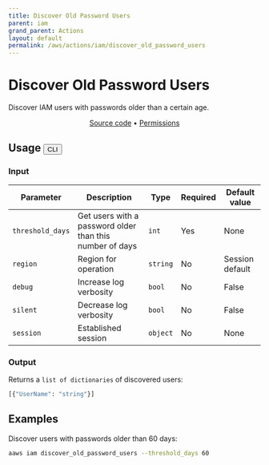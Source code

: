 ```yaml
---
title: Discover Old Password Users
parent: iam
grand_parent: Actions
layout: default
permalink: /aws/actions/iam/discover_old_password_users
---
```


# Discover Old Password Users

Discover IAM users with passwords older than a certain age.<br/>

<p align="center">
   <a href="https://github.com/avtomat-hub/avtomat-aws/tree/main/avtomat_aws/iam/discover_old_password_users.py">Source code</a> •
   <a href="/aws/permissions/iam/discover_old_password_users">Permissions</a>
</p>

## Usage <button id="toggleButton" class="btn fs-3" onclick="toggleTables()">CLI</button>

### Input

| Parameter        | Description                                              | Type     | Required | Default value   |
|------------------|----------------------------------------------------------|----------|----------|-----------------|
| `threshold_days` | Get users with a password older than this number of days | `int`    | Yes      | None            |
| `region`         | Region for operation                                     | `string` | No       | Session default |
| `debug`          | Increase log verbosity                                   | `bool`   | No       | False           |
| `silent`         | Decrease log verbosity                                   | `bool`   | No       | False           |
| `session`        | Established session                                      | `object` | No       | None            |

### Output

Returns a `list of dictionaries` of discovered users:

```python
[{"UserName": "string"}]
```

<div markdown="1" id="cli" style="display: block;">

## Examples

Discover users with passwords older than 60 days:

```bash
aaws iam discover_old_password_users --threshold_days 60
```

</div>

<div markdown="1" id="prog" style="display: none;">

## Examples

Discover users with passwords older than 60 days:

```python
from avtomat_aws import iam

response = iam.aws_iam_discover_old_password_users(threshold_days=60)
```

</div>

<script>
  function toggleTables() {
    var cli = document.getElementById("cli");
    var prog = document.getElementById("prog");
    var toggleButton = document.getElementById("toggleButton");
    if (cli.style.display === "none") {
      cli.style.display = "block";
      prog.style.display = "none";
      toggleButton.innerHTML = "CLI";
    } else {
      cli.style.display = "none";
      prog.style.display = "block";
      toggleButton.innerHTML = "Programmatic";
    } 
  }
</script>